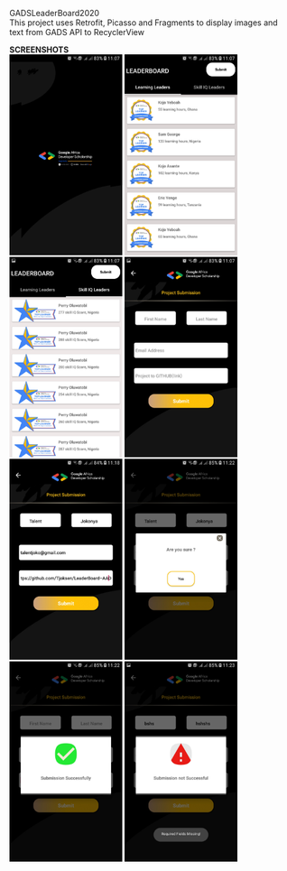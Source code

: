 GADSLeaderBoard2020<br/>
This project uses Retrofit, Picasso and Fragments to display images and text from GADS API to RecyclerView

<b>SCREENSHOTS</b><br/>
<img src="splash.jpg" width="200"/>
<img src="learner.jpg" width="200"/>
<img src="skillsIQ.jpg" width="200"/>
<img src="emptysubform.jpg" width="200"/><br/>
<img src="filledsubmitform.jpg" width="200"/>
<img src="sure_diag.jpg" width="200"/>
<img src="submit_success.jpg" width="200"/>
<img src="submit_fail.jpg" width="200"/>

